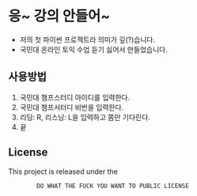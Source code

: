 # 응~ 강의 안들어~

* 저의 첫 파이썬 프로젝트라 의미가 깊(?)습니다.
* 국민대 온라인 토익 수업 듣기 싫어서 만들었습니다.

## 사용방법
1. 국민대 챔프스터디 아이디를 입력한다.
2. 국민대 챔프서터디 비번을 입력한다.
3. 리딩: R, 리스닝: L을 입력하고 쫌만 기다린다.
4. 끝

## License
This project is released under the


            DO WHAT THE FUCK YOU WANT TO PUBLIC LICENSE
